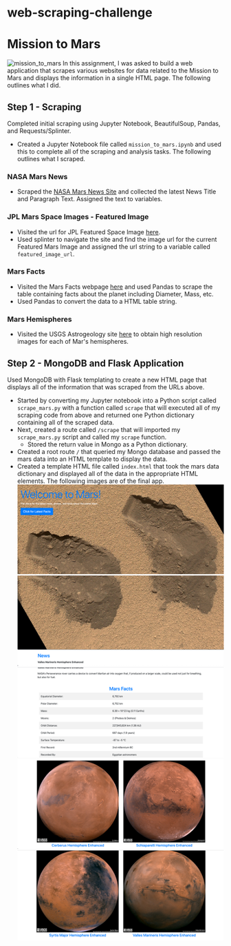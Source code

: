 # web-scraping-challenge
# Mission to Mars
![mission_to_mars](Images/mission_to_mars.png)
In this assignment, I was asked to build a web application that scrapes various websites for data related to the Mission to Mars and displays the information in a single HTML page. The following outlines what I did.
## Step 1 - Scraping
Completed initial scraping using Jupyter Notebook, BeautifulSoup, Pandas, and Requests/Splinter.
* Created a Jupyter Notebook file called `mission_to_mars.ipynb` and used this to complete all of the scraping and analysis tasks. The following outlines what I scraped.
### NASA Mars News
* Scraped the [NASA Mars News Site](https://mars.nasa.gov/news/) and collected the latest News Title and Paragraph Text. Assigned the text to variables.
### JPL Mars Space Images - Featured Image
* Visited the url for JPL Featured Space Image [here](https://www.jpl.nasa.gov/spaceimages/?search=&category=Mars).
* Used splinter to navigate the site and find the image url for the current Featured Mars Image and assigned the url string to a variable called `featured_image_url`.
### Mars Facts
* Visited the Mars Facts webpage [here](https://space-facts.com/mars/) and used Pandas to scrape the table containing facts about the planet including Diameter, Mass, etc.
* Used Pandas to convert the data to a HTML table string.
### Mars Hemispheres
* Visited the USGS Astrogeology site [here](https://astrogeology.usgs.gov/search/results?q=hemisphere+enhanced&k1=target&v1=Mars) to obtain high resolution images for each of Mar's hemispheres.
## Step 2 - MongoDB and Flask Application
Used MongoDB with Flask templating to create a new HTML page that displays all of the information that was scraped from the URLs above.
* Started by converting my Jupyter notebook into a Python script called `scrape_mars.py` with a function called `scrape` that will executed all of my scraping code from above and returned one Python dictionary containing all of the scraped data.
* Next, created a route called `/scrape` that will imported my `scrape_mars.py` script and called my `scrape` function.
  * Stored the return value in Mongo as a Python dictionary.
* Created a root route `/` that queried my Mongo database and passed the mars data into an HTML template to display the data.
* Created a template HTML file called `index.html` that took the mars data dictionary and displayed all of the data in the appropriate HTML elements. The following images are of the final app.
![Pic1.png](Screenshots/Pic1.png)
![Pic2.png](Screenshots/Pic2.png)
![Pic3.png](Screenshots/Pic3.png)
![Pic4.png](Screenshots/Pic4.png)
![Pic5.png](Screenshots/Pic5.png)